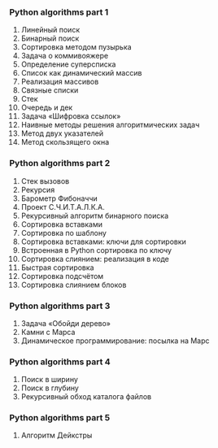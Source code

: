 ### Python algorithms part 1
<ol>
<li>Линейный поиск</li>
<li>Бинарный поиск</li>
<li>Сортировка методом пузырька</li>
<li>Задача о коммивояжере</li>
<li>Определение суперсписка</li>
<li>Список как динамический массив</li>
<li>Реализация массивов</li>
<li>Связные списки</li>
<li>Стек</li>
<li>Очередь и дек</li>
<li>Задача «Шифровка ссылок»</li>
<li>Наивные методы решения алгоритмических задач</li>
<li>Метод двух указателей</li>
<li>Метод скользящего окна</li>
</ol>

### Python algorithms part 2
<ol>
<li>Стек вызовов</li>
<li>Рекурсия</li>
<li>Барометр Фибоначчи</li>
<li>Проект С.Ч.И.Т.А.Л.К.А.</li>
<li>Рекурсивный алгоритм бинарного поиска</li>
<li>Сортировка вставками</li>
<li>Сортировка по шаблону</li>
<li>Сортировка вставками: ключи для сортировки</li>
<li>Встроенная в Python сортировка по ключу</li>
<li>Сортировка слиянием: реализация в коде</li>
<li>Быстрая сортировка</li>
<li>Сортировка подсчётом</li>
<li>Сортировка слиянием блоков</li>
</ol>

### Python algorithms part 3
<ol>
<li>Задача «Обойди дерево»</li>
<li>Камни с Марса</li>
<li>Динамическое программирование: посылка на Марс</li>
</ol>

### Python algorithms part 4
<ol>
<li>Поиск в ширину</li>
<li>Поиск в глубину</li>
<li>Рекурсивный обход каталога файлов</li>
</ol>

### Python algorithms part 5
<ol>
<li>Алгоритм Дейкстры</li>
</ol>
